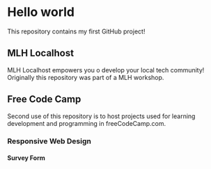 # Hello world

This repository contains my first GitHub project!

## MLH Localhost

MLH Localhost empowers you o develop your local tech community!
Originally this repository was part of a MLH workshop.

## Free Code Camp

Second use of this repository is to host projects used for learning development and programming in freeCodeCamp.com.

### Responsive Web Design

#### Survey Form